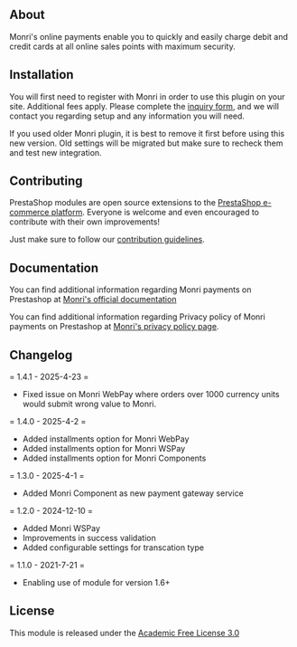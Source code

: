 ## About

Monri's online payments enable you to quickly and easily charge debit and credit cards at all online sales points with maximum security.

## Installation

You will first need to register with Monri in order to use this plugin on your site. Additional fees apply.
Please complete the [inquiry form](https://monri.com/contact/), and we will contact you regarding setup and any information you will need.

If you used older Monri plugin, it is best to remove it first before using this new version.
Old settings will be migrated but make sure to recheck them and test new integration.

## Contributing

PrestaShop modules are open source extensions to the [PrestaShop e-commerce platform][prestashop]. Everyone is welcome and even encouraged to contribute with their own improvements!

Just make sure to follow our [contribution guidelines][contribution-guidelines].


## Documentation

You can find additional information regarding Monri payments on Prestashop at
[Monri's official documentation](https://ipg.monri.com/en/documentation/ecomm-plugins-prestashop)

You can find additional information regarding Privacy policy of Monri payments on Prestashop at
[Monri's privacy policy page](https://ipg.monri.com/en/privacy-policy).

## Changelog

= 1.4.1 - 2025-4-23 =
* Fixed issue on Monri WebPay where orders over 1000 currency units would submit wrong value to Monri.
  
= 1.4.0 - 2025-4-2 =
* Added installments option for Monri WebPay
* Added installments option for Monri WSPay
* Added installments option for Monri Components

= 1.3.0 - 2025-4-1 =
* Added Monri Component as new payment gateway service

= 1.2.0 - 2024-12-10 =
* Added Monri WSPay 
* Improvements in success validation
* Added configurable settings for transcation type

= 1.1.0 - 2021-7-21 =
* Enabling use of module for version 1.6+


## License

This module is released under the [Academic Free License 3.0][AFL-3.0] 

[documentation]: https://devdocs.prestashop.com/1.7/modules/
[prestashop]: https://www.prestashop.com/
[contribution-guidelines]: https://devdocs.prestashop.com/1.7/contribute/contribution-guidelines/project-modules/
[AFL-3.0]: https://opensource.org/licenses/AFL-3.0
